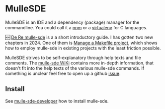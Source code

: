 # MulleSDE

MulleSDE is an IDE and a dependency (package) manager for the commandline. 
You could call it a [npm](https://www.npmjs.com/) or a [virtualenv](//pypi.org/project/virtualenv) 
for C languages. 

🆕 [De Re mulle-sde](https://www.mulle-kybernetik.com/de-re-mulle-sde/) is a
a short introductory guide. I has gotten two new chapters in 2024. One of them is
[Manage a Makefile project](https://www.mulle-kybernetik.com/de-re-mulle-sde/existing-makefile.html),
which shows how to employ mulle-sde in existing projects with the least friction possible.

MulleSDE strives to be self-explanatory through help texts and file comments.
The [mulle-sde WiKi](//github.com/mulle-sde/mulle-sde/wiki) contains more in-depth information, 
that doesn't fit into the help texts of the various mulle-sde commands. If something
is unclear feel free to open up a github [issue](https://github.com/mulle-sde/mulle-sde/issues).

## Install

See [mulle-sde-developer](//github.com/mulle-sde/mulle-sde-developer) how
to install mulle-sde.
